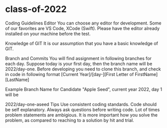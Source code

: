 # class-of-2022
Coding Guidelines
Editor
You can choose any editor for development. Some of our favorites are VS Code, XCode (Swift). Please have the editor already installed on your machine before the test.

Knowledge of GIT
It is our assumption that you have a basic knowledge of GIT.

Branch and Commits
You will find assignment in following branches for each day. Suppose today is your first day, then the branch name will be 2022/day-one. Before developing you need to clone this branch, and check in code in following format [Current Year]/[day-][First Letter of FirstName][LastName]

Example
Branch Name for Candidate "Apple Seed", current year 2022, day 1 will be

  2022/day-one-aseed
Tips
Use consistent coding standards.
Code should be self explanatory.
Always ask questions before writing code. Lot of times problem statements are ambigious.
It is more important how you solve the problem, as compared to reaching to a solution by hit and trial.
